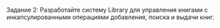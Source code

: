 Задание 2: Разработайте систему Library для управления книгами с инкапсулированными операциями добавления, поиска и выдачи книг.